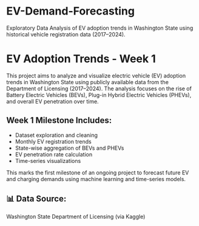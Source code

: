 # EV-Demand-Forecasting
Exploratory Data Analysis of EV adoption trends in Washington State using historical vehicle registration data (2017–2024).

# EV Adoption Trends - Week 1

This project aims to analyze and visualize electric vehicle (EV) adoption trends in Washington State using publicly available data from the Department of Licensing (2017–2024). The analysis focuses on the rise of Battery Electric Vehicles (BEVs), Plug-in Hybrid Electric Vehicles (PHEVs), and overall EV penetration over time.

## Week 1 Milestone Includes:
- Dataset exploration and cleaning
- Monthly EV registration trends
- State-wise aggregation of BEVs and PHEVs
- EV penetration rate calculation
- Time-series visualizations

This marks the first milestone of an ongoing project to forecast future EV and charging demands using machine learning and time-series models.

## 📊 Data Source:
Washington State Department of Licensing (via Kaggle)
